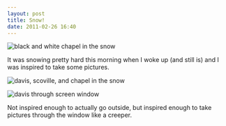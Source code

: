 ```yaml
---
layout: post
title: Snow!
date: 2011-02-26 16:40
---
```


![black and white chapel in the snow](http://dl.dropbox.com/u/3234860/andyfreeland.net/photo/2011/02/26/IMG_3511.jpg)

It was snowing pretty hard this morning when I woke up (and still is) and I was inspired to take some pictures.

![davis, scoville, and chapel in the snow](http://dl.dropbox.com/u/3234860/andyfreeland.net/photo/2011/02/26/IMG_3505.jpg)

![davis through screen window](http://dl.dropbox.com/u/3234860/andyfreeland.net/photo/2011/02/26/IMG_3501.jpg)

Not inspired enough to actually go outside, but inspired enough to take pictures through the window like a creeper.
